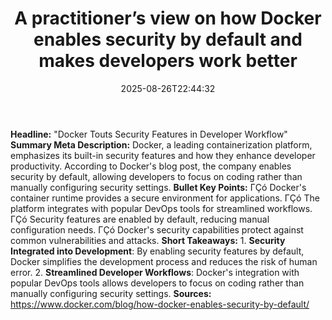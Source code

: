 ﻿---
title: "A practitioner’s view on how Docker enables security by default and makes developers work better"
date: "2025-08-26T22:44:32"
category: "Markets"
summary: ""
slug: "a practitioners view on how docker enables security by defau"
source_urls:
  - "https://www.docker.com/blog/how-docker-enables-security-by-default/"
seo:
  title: "A practitioner’s view on how Docker enables security by default and makes developers work better | Hash n Hedge"
  description: ""
  keywords: ["news", "markets", "brief"]
---
**Headline:** "Docker Touts Security Features in Developer Workflow"  **Summary Meta Description:** Docker, a leading containerization platform, emphasizes its built-in security features and how they enhance developer productivity. According to Docker's blog post, the company enables security by default, allowing developers to focus on coding rather than manually configuring security settings.  **Bullet Key Points:**  ΓÇó Docker's container runtime provides a secure environment for applications. ΓÇó The platform integrates with popular DevOps tools for streamlined workflows. ΓÇó Security features are enabled by default, reducing manual configuration needs. ΓÇó Docker's security capabilities protect against common vulnerabilities and attacks.  **Short Takeaways:**  1. **Security Integrated into Development**: By enabling security features by default, Docker simplifies the development process and reduces the risk of human error. 2. **Streamlined Developer Workflows**: Docker's integration with popular DevOps tools allows developers to focus on coding rather than manually configuring security settings.  **Sources:**  https://www.docker.com/blog/how-docker-enables-security-by-default/ 
